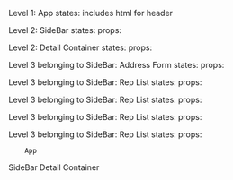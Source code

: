 Level 1: App
  states:
  includes html for header

Level 2: SideBar
  states:
  props:

Level 2: Detail Container
  states:
  props:

Level 3 belonging to SideBar: Address Form
  states:
  props:

Level 3 belonging to SideBar: Rep List
  states:
  props:

Level 3 belonging to SideBar: Rep List
  states:
  props:

Level 3 belonging to SideBar: Rep List
  states:
  props:

Level 3 belonging to SideBar: Rep List
  states:
  props:

        App
SideBar   Detail Container
